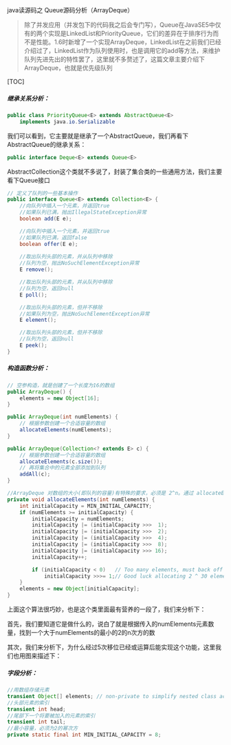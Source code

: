 java读源码之 Queue源码分析（ArrayDeque）

> 除了并发应用（并发包下的代码我之后会专门写），Queue在JavaSE5中仅有的两个实现是LinkedList和PriorityQueue，它们的差异在于排序行为而不是性能。1.6时新增了一个实现ArrayDeque，LinkedList在之前我们已经介绍过了，LinkedList作为队列使用时，也是调用它的add等方法，来维护队列先进先出的特性罢了，这里就不多赘述了，这篇文章主要介绍下ArrayDeque，也就是优先级队列

[TOC]

##### 继承关系分析：

```java
public class PriorityQueue<E> extends AbstractQueue<E>
    implements java.io.Serializable
```

我们可以看到，它主要就是继承了一个AbstractQueue，我们再看下AbstractQueue的继承关系：

```java
public interface Deque<E> extends Queue<E> 
```

AbstractCollection这个类就不多说了，封装了集合类的一些通用方法，我们主要看下Queue接口

```java
// 定义了队列的一些基本操作
public interface Queue<E> extends Collection<E> {
	//向队列中插入一个元素，并返回true
    //如果队列已满，抛出IllegalStateException异常
    boolean add(E e);

    //向队列中插入一个元素，并返回true
    //如果队列已满，返回false
    boolean offer(E e);
	
    //取出队列头部的元素，并从队列中移除
    //队列为空，抛出NoSuchElementException异常
    E remove();

    //取出队列头部的元素，并从队列中移除
    //队列为空，返回null
    E poll();

    //取出队列头部的元素，但并不移除
    //如果队列为空，抛出NoSuchElementException异常
    E element();

	//取出队列头部的元素，但并不移除
    //队列为空，返回null
    E peek();
}
```

##### 构造函数分析：

```java
// 空参构造，就是创建了一个长度为16的数组
public ArrayDeque() {
    elements = new Object[16];
}

public ArrayDeque(int numElements) {
    // 根据参数创建一个合适容量的数组
    allocateElements(numElements);
}

public ArrayDeque(Collection<? extends E> c) {
    // 根据参数创建一个合适容量的数组
    allocateElements(c.size());
    // 再将集合中的元素全部添加到队列
    addAll(c);
}
```

```java
//ArrayDeque 对数组的大小(即队列的容量)有特殊的要求，必须是 2^n。通过 allocateElements方法计算初始容量
private void allocateElements(int numElements) {
    int initialCapacity = MIN_INITIAL_CAPACITY;
    if (numElements >= initialCapacity) {
        initialCapacity = numElements;
        initialCapacity |= (initialCapacity >>>  1);
        initialCapacity |= (initialCapacity >>>  2);
        initialCapacity |= (initialCapacity >>>  4);
        initialCapacity |= (initialCapacity >>>  8);
        initialCapacity |= (initialCapacity >>> 16);
        initialCapacity++;

        if (initialCapacity < 0)   // Too many elements, must back off
            initialCapacity >>>= 1;// Good luck allocating 2 ^ 30 elements
    }
    elements = new Object[initialCapacity];
}
```

上面这个算法很巧妙，也是这个类里面最有营养的一段了，我们来分析下：

首先，我们要知道它是做什么的，说白了就是根据传入的numElements元素数量，找到一个大于numElements的最小的2的n次方的数

其次，我们来分析下，为什么经过5次移位已经或运算后能实现这个功能，这里我们也用图来描述下：



##### 字段分析：

```java
//用数组存储元素
transient Object[] elements; // non-private to simplify nested class access
//头部元素的索引
transient int head;
//尾部下一个将要被加入的元素的索引
transient int tail;
//最小容量，必须为2的幂次方
private static final int MIN_INITIAL_CAPACITY = 8;
```